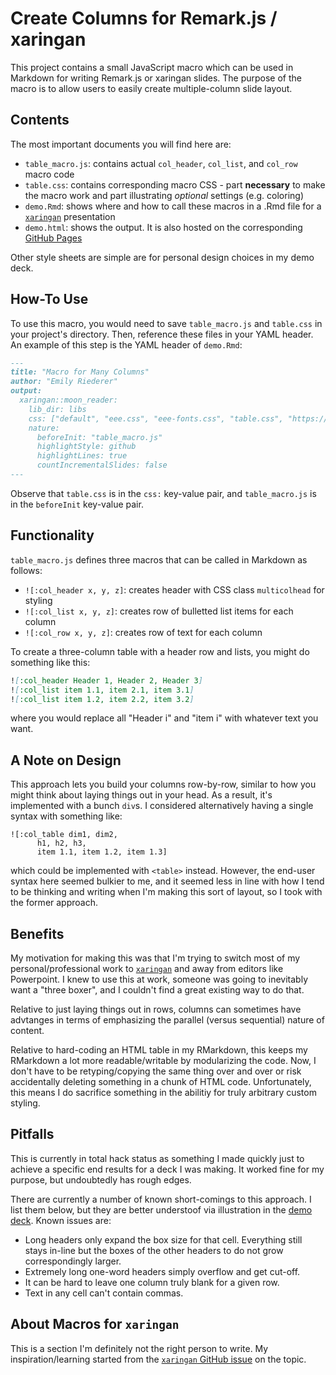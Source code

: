 # Create Columns for Remark.js / xaringan

This project contains a small JavaScript macro which can be used in Markdown for writing Remark.js or xaringan slides. The purpose of the macro is to allow users to easily create multiple-column slide layout. 

## Contents

The most important documents you will find here are:

- `table_macro.js`: contains actual `col_header`, `col_list`, and `col_row` macro code
- `table.css`: contains corresponding macro CSS - part **necessary** to make the macro work and part illustrating *optional* settings (e.g. coloring)
- `demo.Rmd`: shows where and how to call these macros in a .Rmd file for a [`xaringan`](https://github.com/yihui/xaringan) presentation
- `demo.html`: shows the output. It is also hosted on the corresponding [GitHub Pages](https://emilyriederer.github.io/xaringan_columns/demo.html)

Other style sheets are simple are for personal design choices in my demo deck. 

## How-To Use

To use this macro, you would need to save `table_macro.js` and `table.css` in your project's directory. Then, reference these files in your YAML header. An example of this step is the YAML header of `demo.Rmd`:

```markdown
---
title: "Macro for Many Columns"
author: "Emily Riederer"
output:
  xaringan::moon_reader:
    lib_dir: libs
    css: ["default", "eee.css", "eee-fonts.css", "table.css", "https://cdnjs.cloudflare.com/ajax/libs/font-awesome/4.7.0/css/font-awesome.min.css"]
    nature:
      beforeInit: "table_macro.js"
      highlightStyle: github
      highlightLines: true
      countIncrementalSlides: false
---
```

Observe that `table.css` is in the `css:` key-value pair, and `table_macro.js` is in the `beforeInit` key-value pair.

## Functionality

`table_macro.js` defines three macros that can be called in Markdown as follows:

- `![:col_header x, y, z]`: creates header with CSS class `multicolhead` for styling
- `![:col_list x, y, z]`: creates row of bulletted list items for each column
- `![:col_row x, y, z]`: creates row of text for each column

To create a three-column table with a header row and lists, you might do something like this:

```markdown
![:col_header Header 1, Header 2, Header 3]
![:col_list item 1.1, item 2.1, item 3.1]
![:col_list item 1.2, item 2.2, item 3.2]
```
where you would replace all "Header i" and "item i" with whatever text you want.

## A Note on Design

This approach lets you build your columns row-by-row, similar to how you might think about laying things out in your head. As a result, it's implemented with a bunch `div`s. I considered alternatively having a single syntax with something like:

```
![:col_table dim1, dim2, 
      h1, h2, h3, 
      item 1.1, item 1.2, item 1.3]
``` 

which could be implemented with `<table>` instead. However, the end-user syntax here seemed bulkier to me, and it seemed less in line with how I tend to be thinking and writing when I'm making this sort of layout, so I took with the former approach.

## Benefits

My motivation for making this was that I'm trying to switch most of my personal/professional work to [`xaringan`](https://github.com/yihui/xaringan) and away from editors like Powerpoint. I knew to use this at work, someone was going to inevitably want a "three boxer", and I couldn't find a great existing way to do that. 

Relative to just laying things out in rows, columns can sometimes have advtanges in terms of emphasizing the parallel (versus sequential) nature of content.

Relative to hard-coding an HTML table in my RMarkdown, this keeps my RMarkdown a lot more readable/writable by modularizing the code. Now, I don't have to be retyping/copying the same thing over and over or risk accidentally deleting something in a chunk of HTML code. Unfortunately, this means I do sacrifice something in the abilitiy for truly arbitrary custom styling. 

## Pitfalls

This is currently in total hack status as something I made quickly just to achieve a specific end results for a deck I was making. It worked fine for my purpose, but undoubtedly has rough edges. 

There are currently a number of known short-comings to this approach. I list them below, but they are better understoof via illustration in the [demo deck](https://emilyriederer.github.io/xaringan_columns/demo.html). Known issues are:

- Long headers only expand the box size for that cell. Everything still stays in-line but the boxes of the other headers to do not grow correspondingly larger.
- Extremely long one-word headers simply overflow and get cut-off. 
- It can be hard to leave one column truly blank for a given row.
- Text in any cell can't contain commas.

## About Macros for `xaringan`

This is a section I'm definitely not the right person to write. My inspiration/learning started from the [`xaringan` GitHub issue](https://github.com/yihui/xaringan/issues/80) on the topic.
